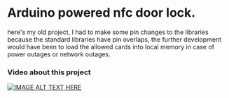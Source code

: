 # Arduino powered nfc door lock.

here's my old project, I had to make some pin changes to the libraries because the standard libraries have pin overlaps, the further development would have been to load the allowed cards into local memory in case of power outages or network outages.

### Video about this project   
   
[![IMAGE ALT TEXT HERE](https://i9.ytimg.com/vi/GaEFbxDL6Mc/mqdefault.jpg?sqp=CPyVj64G&amp;rs=AOn4CLAOtg-jpuGNQNdBOFBNpbQBLz4o_A&amp;retry=3)](https://youtube.com/shorts/GaEFbxDL6Mc?feature=share)

